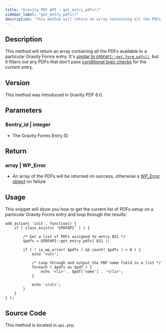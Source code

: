 ```yaml
---
title: "Gravity PDF API – get_entry_pdfs()"
sidebar_label: "get_entry_pdfs()"
description: "This method will return an array containing all the PDFs available to a particular Gravity Forms entry."
---
```


## Description 

This method will return an array containing all the PDFs available to a particular Gravity Forms entry. It's [similar to `GPDFAPI::get_form_pdfs()`](get_form_pdfs.md), but it filters out any PDFs that don't pass [conditional logic checks](../../users/setup-pdf.md#conditional-logic) for the current entry.

## Version 

This method was introduced in Gravity PDF 6.0.

## Parameters 

### $entry\_id \| integer
* The Gravity Forms Entry ID

## Return 

### array \| WP\_Error
* An array of the PDFs will be returned on success, otherwise a [WP\_Error object](https://codex.wordpress.org/Class_Reference/WP_Error) on failure

## Usage 

This snippet will show you how to get the current list of PDFs setup on a particular Gravity Forms entry and loop through the results:

```
add_action( 'init', function() {
    if ( class_exists( 'GPDFAPI' ) ) {

        /* Get a list of PDFs assigned to entry 821 */
        $pdfs = GPDFAPI::get_entry_pdfs( 821 );

        if ( ! is_wp_error( $pdfs ) && count( $pdfs ) > 0 ) {
            echo '<ul>';

            /* Loop through and output the PDF name field in a list */
            foreach ( $pdfs as $pdf ) {
                echo '<li>' . $pdf['name'] . '</li>';
            }

            echo '</ul>';
        }
    }
} );
```

## Source Code 

This method is located in `api.php`.
